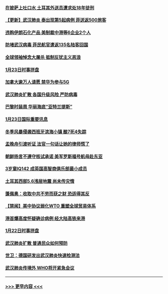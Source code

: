 #### [在披萨上吐口水 土耳其外送员遭求处18年徒刑](../pages/prog202/a102759979.md?t=01242122) 
#### [【更新】武汉肺炎 泰出现第5起病例 菲送返500旅客](../pages/prog202/a102758911.md?t=01242122) 
#### [违购伊朗石化产品 美制裁中港等6企业2个人](../pages/prog202/a102759952.md?t=01242122) 
#### [防堵武汉病毒 菲民航官遣返135名陆客回国](../pages/prog202/a102759946.md?t=01242122) 
#### [全球领袖悼念大屠杀 抵制反犹主义恶浪](../pages/prog202/a102759678.md?t=01242122) 
#### [1月23日时事拼盘](../pages/prog202/a102759599.md?t=01242122) 
#### [加拿大逾万人请愿 禁华为参与5G](../pages/prog202/a102759553.md?t=01242122) 
#### [武汉肺炎扩散 各国升级风险 严防病毒](../pages/prog202/a102759400.md?t=01242122) 
#### [巴黎时装周 华丽海底“亚特兰提斯”](../pages/prog202/a102759217.md?t=01242122) 
#### [1月23日国际重要讯息](../pages/prog202/a102759199.md?t=01242122) 
#### [冬季风暴侵袭西班牙滨海小镇 酿7死4失踪](../pages/prog202/a102759119.md?t=01242122) 
#### [孟晚舟引渡听证 法官一句话让她的律师慌了](../pages/prog202/a102759060.md?t=01242122) 
#### [朝鲜扬言不遵守核试承诺 美军罗斯福号航母赴东亚](../pages/prog202/a102759001.md?t=01242122) 
#### [3岁童IQ142 成英国高智商俱乐部最小成员](../pages/prog202/a102758990.md?t=01242122) 
#### [土耳其西部5.6浅层地震 尚未传灾情](../pages/prog202/a102758903.md?t=01242122) 
#### [蓬佩奥：收取中共不劳而获之财 恐适得其反](../pages/prog202/a102758889.md?t=01242122) 
#### [【禁闻】美中协议弱化WTO 重塑全球贸易体系](../pages/prog202/a102758790.md?t=01242122) 
#### [港首爆高度怀疑确诊病例 经大陆高铁来港](../pages/prog202/a102758613.md?t=01242122) 
#### [1月22日时事拼盘](../pages/prog202/a102758615.md?t=01242122) 
#### [武汉肺炎扩散 普通民众如何预防](../pages/prog202/a102758504.md?t=01242122) 
#### [世卫：德国研发出武汉肺炎快速检测法](../pages/prog202/a102758495.md?t=01242122) 
#### [武汉肺炎传境外 WHO将开紧急会议](../pages/prog202/a102758437.md?t=01242122) 

----
#### [ >>> 更早内容 <<< ](../indexes/prog202-earlier.md)
